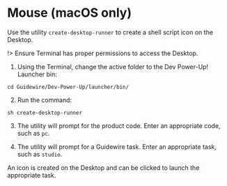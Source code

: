 # Mouse (macOS only)

Use the utility `create-desktop-runner` to create a shell script icon on the Desktop.

!> Ensure Terminal has proper permissions to access the Desktop.

1. Using the Terminal, change the active folder to the Dev Power-Up! Launcher bin: 

```cd Guidewire/Dev-Power-Up/launcher/bin/```

2. Run the command: 

```sh create-desktop-runner```

3. The utility will prompt for the product code. Enter an appropriate code, such as ```pc```.

4. The utility will prompt for a Guidewire task. Enter an appropriate task, such as ```studio```.

An icon is created on the Desktop and can be clicked to launch the appropriate task.